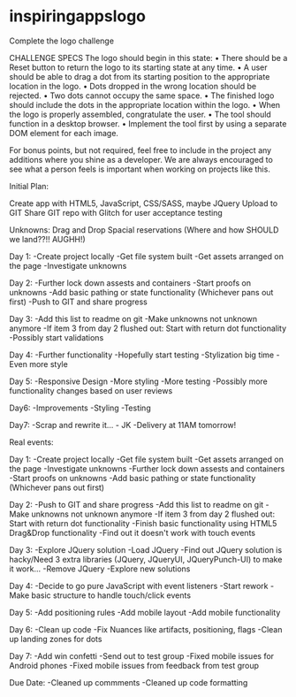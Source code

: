 # inspiringappslogo
Complete the logo challenge


CHALLENGE SPECS
The logo should begin in this state:
• There should be a Reset button to return the logo to its starting state at any time.
• A user should be able to drag a dot from its starting position to the appropriate location in
the logo.
• Dots dropped in the wrong location should be rejected.
• Two dots cannot occupy the same space.
• The finished logo should include the dots in the appropriate location within the logo.
• When the logo is properly assembled, congratulate the user.
• The tool should function in a desktop browser.
• Implement the tool first by using a separate DOM element for each image. 

For bonus points, but not required, feel free to include in the project any additions where
you shine as a developer. We are always encouraged to see what a person feels is
important when working on projects like this.

Initial Plan:

Create app with HTML5, JavaScript, CSS/SASS, maybe JQuery
Upload to GIT
Share GIT repo with Glitch for user acceptance testing

Unknowns:
Drag and Drop
Spacial reservations (Where and how SHOULD we land??!! AUGHH!)

Day 1:
-Create project locally
-Get file system built
-Get assets arranged on the page
-Investigate unknowns

Day 2: 
-Further lock down assests and containers
-Start proofs on unknowns
-Add basic pathing or state functionality (Whichever pans out first)
-Push to GIT and share progress

Day 3:
-Add this list to readme on git
-Make unknowns not unknown anymore
-If item 3 from day 2 flushed out: Start with return dot functionality
-Possibly start validations

Day 4:
-Further functionality
-Hopefully start testing
-Stylization big time
-Even more style

Day 5:
-Responsive Design
-More styling
-More testing
-Possibly more functionality changes based on user reviews

Day6:
-Improvements
-Styling
-Testing

Day7:
-Scrap and rewrite it... - JK
-Delivery at 11AM tomorrow!



Real events:

Day 1:
-Create project locally
-Get file system built
-Get assets arranged on the page
-Investigate unknowns
-Further lock down assests and containers
-Start proofs on unknowns
-Add basic pathing or state functionality (Whichever pans out first)

Day 2:
-Push to GIT and share progress
-Add this list to readme on git
-Make unknowns not unknown anymore
-If item 3 from day 2 flushed out: Start with return dot functionality
-Finish basic functionality using HTML5 Drag&Drop functionality
-Find out it doesn't work with touch events

Day 3:
-Explore JQuery solution
-Load JQuery
-Find out JQuery solution is hacky/Need 3 extra libraries (JQuery, JQueryUI, JQueryPunch-UI) to make it work...
-Remove JQuery
-Explore new solutions

Day 4:
-Decide to go pure JavaScript with event listeners
-Start rework
-Make basic structure to handle touch/click events

Day 5:
-Add positioning rules
-Add mobile layout
-Add mobile functionality

Day 6:
-Clean up code
-Fix Nuances like artifacts, positioning, flags
-Clean up landing zones for dots

Day 7:
-Add win confetti
-Send out to test group
-Fixed mobile issues for Android phones
-Fixed mobile issues from feedback from test group

Due Date:
-Cleaned up commments
-Cleaned up code formatting